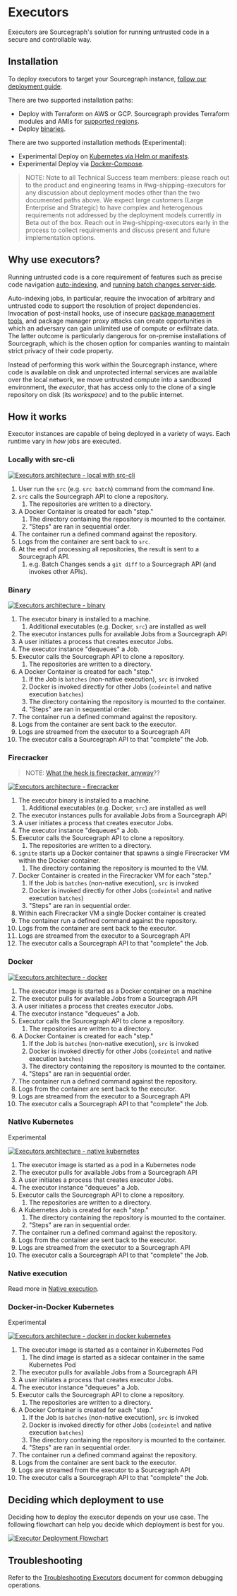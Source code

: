 # Executors

Executors are Sourcegraph's solution for running untrusted code in a secure and controllable way.

## Installation

To deploy executors to target your Sourcegraph instance, [follow our deployment guide](deploy_executors.md).

There are two supported installation paths:

- Deploy with Terraform on AWS or GCP. Sourcegraph provides Terraform modules and AMIs for [supported regions](./deploy_executors.md).
- Deploy [binaries](./deploy_executors_binary.md).

There are two supported installation methods (Experimental):

- <span class="badge badge-experimental">Experimental</span> Deploy on [Kubernetes via Helm or manifests](./deploy_executors_kubernetes.md).
- <span class="badge badge-experimental">Experimental</span> Deploy via [Docker-Compose](./deploy_executors_docker.md).

> NOTE: Note to all Technical Success team members: please reach out to the product and engineering teams in #wg-shipping-executors for any discussion about deployment modes other than the two documented paths above. We expect large customers (Large Enterprise and Strategic) to have complex and heterogenous requirements not addressed by the deployment models currently in Beta out of the box. Reach out in #wg-shipping-executors early in the process to collect requirements and discuss present and future implementation options.

## Why use executors?

Running untrusted code is a core requirement of features such as precise code navigation [auto-indexing](../../code_navigation/explanations/auto_indexing.md), and [running batch changes server-side](../../batch_changes/explanations/server_side.md).

Auto-indexing jobs, in particular, require the invocation of arbitrary and untrusted code to support the resolution of project dependencies. Invocation of post-install hooks, use of insecure [package management tools](https://github.com/golang/go/issues/29230), and package manager proxy attacks can create opportunities in which an adversary can gain unlimited use of compute or exfiltrate data. The latter outcome is particularly dangerous for on-premise installations of Sourcegraph, which is the chosen option for companies wanting to maintain strict privacy of their code property.

Instead of performing this work within the Sourcegraph instance, where code is available on disk and unprotected internal services are available over the local network, we move untrusted compute into a sandboxed environment, the _executor_, that has access only to the clone of a single repository on disk (its _workspace_) and to the public internet.

## How it works

Executor instances are capable of being deployed in a variety of ways. Each runtime vary in _how_ jobs are executed.

<!-- 
Diagrams are at: https://app.excalidraw.com/s/4Dr1S6qmmY7/6WJFG2bwdx
See handbook to where images are stored: https://handbook.sourcegraph.com/handbook/editing/handbook-images-video/#adding-images-to-google-cloud-storage
-->

### Locally with src-cli

<a href='https://storage.googleapis.com/sourcegraph-assets/executor_src_local_arch.png' target='_blank'>
  <img src="https://storage.googleapis.com/sourcegraph-assets/executor_src_local_arch.png" alt="Executors architecture - local with src-cli">
</a>

1.  User run the `src` (e.g. `src batch`) command from the command line.
2.  `src` calls the Sourcegraph API to clone a repository.
    1.  The repositories are written to a directory.
3.  A Docker Container is created for each "step."
    1.  The directory containing the repository is mounted to the container.
    2.  "Steps" are ran in sequential order.
4.  The container run a defined command against the repository.
5.  Logs from the container are sent back to `src`.
6.  At the end of processing all repositories, the result is sent to a Sourcegraph API.
    1.  e.g. Batch Changes sends a `git diff` to a Sourcegraph API (and invokes other APIs).

### Binary

<a href='https://storage.googleapis.com/sourcegraph-assets/executor_binary_arch.png' target='_blank'>
  <img src="https://storage.googleapis.com/sourcegraph-assets/executor_binary_arch.png" alt="Executors architecture - binary">
</a>

1.  The executor binary is installed to a machine.
    1.  Additional executables (e.g. Docker, `src`) are installed as well
2.  The executor instances pulls for available Jobs from a Sourcegraph API
3.  A user initiates a process that creates executor Jobs.
4.  The executor instance "dequeues" a Job.
5.  Executor calls the Sourcegraph API to clone a repository.
    1. The repositories are written to a directory.
6.  A Docker Container is created for each "step."
    1.  If the Job is `batches` (non-native execution), `src` is invoked
    2.  Docker is invoked directly for other Jobs (`codeintel` and native execution `batches`)
    3.  The directory containing the repository is mounted to the container.
    4.  "Steps" are ran in sequential order.
7.  The container run a defined command against the repository.
8.  Logs from the container are sent back to the executor.
9.  Logs are streamed from the executor to a Sourcegraph API
10.  The executor calls a Sourcegraph API to that "complete" the Job.

### Firecracker

> NOTE: [What the heck is firecracker, anyway](./firecracker.md)??

<a href='https://storage.googleapis.com/sourcegraph-assets/executor_firecracker_arch.png' target='_blank'>
  <img src="https://storage.googleapis.com/sourcegraph-assets/executor_firecracker_arch.png" alt="Executors architecture - firecracker">
</a>

1.  The executor binary is installed to a machine.
    1.  Additional executables (e.g. Docker, `src`) are installed as well
2.  The executor instances pulls for available Jobs from a Sourcegraph API
3.  A user initiates a process that creates executor Jobs.
4.  The executor instance "dequeues" a Job.
5.  Executor calls the Sourcegraph API to clone a repository.
    1.  The repositories are written to a directory.
6. `ignite` starts up a Docker container that spawns a single Firecracker VM within the Docker container.
    1. The directory containing the repository is mounted to the VM.
7. Docker Container is created in the Firecracker VM for each "step."
    1.  If the Job is `batches` (non-native execution), `src` is invoked
    2.  Docker is invoked directly for other Jobs (`codeintel` and native execution `batches`)
    3.  "Steps" are ran in sequential order.
8.  Within each Firecracker VM a single Docker container is created
9.  The container run a defined command against the repository.
10.  Logs from the container are sent back to the executor.
11.  Logs are streamed from the executor to a Sourcegraph API
12.  The executor calls a Sourcegraph API to that "complete" the Job.

### Docker

<a href='https://storage.googleapis.com/sourcegraph-assets/executor_docker_arch.png' target='_blank'>
  <img src="https://storage.googleapis.com/sourcegraph-assets/executor_docker_arch.png" alt="Executors architecture - docker">
</a>

1.  The executor image is started as a Docker container on a machine
2.  The executor pulls for available Jobs from a Sourcegraph API
3.  A user initiates a process that creates executor Jobs.
4.  The executor instance "dequeues" a Job.
5.  Executor calls the Sourcegraph API to clone a repository.
    1.  The repositories are written to a directory.
6.  A Docker Container is created for each "step."
    1.  If the Job is `batches` (non-native execution), `src` is invoked
    2.  Docker is invoked directly for other Jobs (`codeintel` and native execution `batches`)
    3.  The directory containing the repository is mounted to the container.
    4.  "Steps" are ran in sequential order.
7.  The container run a defined command against the repository.
8.  Logs from the container are sent back to the executor.
9.  Logs are streamed from the executor to a Sourcegraph API
10.  The executor calls a Sourcegraph API to that "complete" the Job.

<!--
Comment out until ready to advertise this
-->

### Native Kubernetes

<span class="badge badge-experimental">Experimental</span>

<a href='https://storage.googleapis.com/sourcegraph-assets/executor_kubernetes_native_arch.png' target='_blank'>
  <img src="https://storage.googleapis.com/sourcegraph-assets/executor_kubernetes_native_arch.png" alt="Executors architecture - native kubernetes">
</a>

1.  The executor image is started as a pod in a Kubernetes node
2.  The executor pulls for available Jobs from a Sourcegraph API
3.  A user initiates a process that creates executor Jobs.
4.  The executor instance "dequeues" a Job.
5.  Executor calls the Sourcegraph API to clone a repository.
    1.  The repositories are written to a directory.
6.  A Kubernetes Job is created for each "step."
    1.  The directory containing the repository is mounted to the container.
    2.  "Steps" are ran in sequential order.
7.  The container run a defined command against the repository.
8.  Logs from the container are sent back to the executor.
9.  Logs are streamed from the executor to a Sourcegraph API
10.  The executor calls a Sourcegraph API to that "complete" the Job.

### Native execution

Read more in [Native execution](native_execution.md).

### Docker-in-Docker Kubernetes

<span class="badge badge-experimental">Experimental</span>

<a href='https://storage.googleapis.com/sourcegraph-assets/executor_kubernetes_dind_arch.png' target='_blank'>
  <img src="https://storage.googleapis.com/sourcegraph-assets/executor_kubernetes_dind_arch.png" alt="Executors architecture - docker in docker kubernetes">
</a>

1.  The executor image is started as a container in Kubernetes Pod
    1. The dind image is started as a sidecar container in the same Kubernetes Pod
2.  The executor pulls for available Jobs from a Sourcegraph API
3.  A user initiates a process that creates executor Jobs.
4.  The executor instance "dequeues" a Job.
5.  Executor calls the Sourcegraph API to clone a repository.
    1.  The repositories are written to a directory.
6.  A Docker Container is created for each "step."
    1.  If the Job is `batches` (non-native execution), `src` is invoked
    2.  Docker is invoked directly for other Jobs (`codeintel` and native execution `batches`)
    3.  The directory containing the repository is mounted to the container.
    4.  "Steps" are ran in sequential order.
7.  The container run a defined command against the repository.
8.  Logs from the container are sent back to the executor.
9.  Logs are streamed from the executor to a Sourcegraph API
10.  The executor calls a Sourcegraph API to that "complete" the Job.

## Deciding which deployment to use

Deciding how to deploy the executor depends on your use case. The following flowchart can help you decide which
deployment is best for you.

<a href='https://storage.googleapis.com/sourcegraph-assets/executor_deployment_tree.png'>
  <img src='https://storage.googleapis.com/sourcegraph-assets/executor_deployment_tree.png' alt='Executor Deployment Flowchart'>
</a>

<!-- 
Diagrams are at: https://app.excalidraw.com/s/4Dr1S6qmmY7/206fDJsoMVz
See handbook to where images are stored: https://handbook.sourcegraph.com/handbook/editing/handbook-images-video/#adding-images-to-google-cloud-storage
-->

## Troubleshooting
Refer to the [Troubleshooting Executors](./executors_troubleshooting.md) document for common debugging operations.

